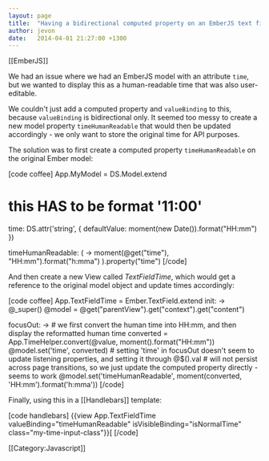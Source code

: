 ```yaml
---
layout: page
title:  "Having a bidirectional computed property on an EmberJS text field"
author: jevon
date:   2014-04-01 21:27:00 +1300
---
```


[[EmberJS]]

We had an issue where we had an EmberJS model with an attribute `time`, but we wanted to display this as a human-readable time that was also user-editable. 

We couldn't just add a computed property and `valueBinding` to this, because `valueBinding` is bidirectional only. It seemed too messy to create a new model property `timeHumanReadable` that would then be updated accordingly - we only want to store the original time for API purposes.

The solution was to first create a computed property `timeHumanReadable` on the original Ember model:

[code coffee]
App.MyModel = DS.Model.extend
  # this HAS to be format '11:00'
  time: DS.attr('string', {
    defaultValue: moment(new Date()).format("HH:mm")
  })

  timeHumanReadable: ( ->
    moment(@get("time"), "HH:mm").format("h:mma")
  ).property("time")
[/code]

And then create a new View called _TextFieldTime_, which would get a reference to the original model object and update times accordingly:

[code coffee]
App.TextFieldTime = Ember.TextField.extend
  init: ->
    @_super()
    @model = @get("parentView").get("context").get("content")

  focusOut: ->
    # we first convert the human time into HH:mm, and then display the reformatted human time
    converted = App.TimeHelper.convert(@value, moment().format("HH:mm"))
    @model.set('time', converted)
    # setting 'time' in focusOut doesn't seem to update listening properties, and setting it through @$().val
    # will not persist across page transitions, so we just update the computed property directly - seems to work
    @model.set('timeHumanReadable', moment(converted, 'HH:mm').format('h:mma'))
[/code]

Finally, using this in a [[Handlebars]] template:

[code handlebars]
{{view App.TextFieldTime valueBinding="timeHumanReadable" isVisibleBinding="isNormalTime" class="my-time-input-class"}}[
[/code]

[[Category:Javascript]]